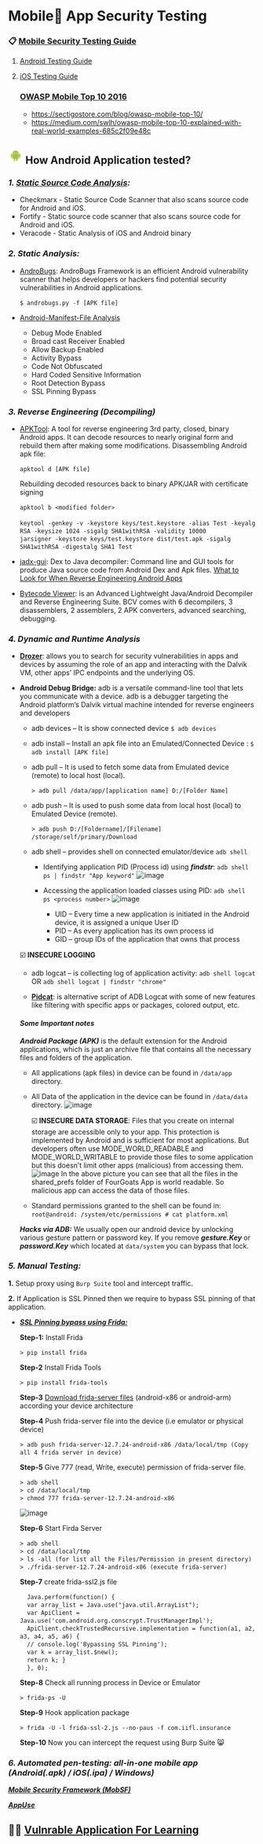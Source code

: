 # Mobile📱 App Security Testing

### 📋 [Mobile Security Testing Guide](https://mobile-security.gitbook.io/mobile-security-testing-guide/overview/0x03-overview)
1. [Android Testing Guide](https://mobile-security.gitbook.io/mobile-security-testing-guide/android-testing-guide/0x05a-platform-overview)
2. [iOS Testing Guide](https://mobile-security.gitbook.io/mobile-security-testing-guide/ios-testing-guide/0x06a-platform-overview)

	### [OWASP Mobile Top 10 2016](https://owasp.org/www-project-mobile-top-10/)
	- https://sectigostore.com/blog/owasp-mobile-top-10/
	- https://medium.com/swlh/owasp-mobile-top-10-explained-with-real-world-examples-685c2f09e48c

## <img src="https://raw.githubusercontent.com/devicons/devicon/master/icons/android/android-original-wordmark.svg" width="30" height="30"> How Android Application tested?
### ***1. [Static Source Code Analysis](https://owasp.org/www-community/Source_Code_Analysis_Tools):***
  - Checkmarx - Static Source Code Scanner that also scans source code for Android and iOS.
  - Fortify - Static source code scanner that also scans source code for Android and iOS.
  - Veracode - Static Analysis of iOS and Android binary

### ***2. Static Analysis:***
  - [AndroBugs](https://github.com/AndroBugs/AndroBugs_Framework): AndroBugs Framework is an efficient Android vulnerability scanner that helps developers or hackers find potential security vulnerabilities in Android applications. 
  
        $ androbugs.py -f [APK file] 
  - [Android-Manifest-File Analysis](https://www.briskinfosec.com/blogs/blogsdetail/Android-Manifest-File-Analysis-101)
  	- Debug Mode Enabled
  	- Broad cast Receiver Enabled
  	- Allow Backup Enabled
  	- Activity Bypass
  	- Code Not Obfuscated
  	- Hard Coded Sensitive Information
  	- Root Detection Bypass
  	- SSL Pinning Bypass

### ***3. Reverse Engineering (Decompiling)***
  - [APKTool](https://github.com/iBotPeaches/Apktool): A tool for reverse engineering 3rd party, closed, binary Android apps. It can decode resources to nearly original form and rebuild them after making some modifications.
    Disassembling Android apk file:
                  
        apktool d [APK file]
    
    Rebuilding decoded resources back to binary APK/JAR with certificate signing
	   
        apktool b <modified folder>
        
        keytool -genkey -v -keystore keys/test.keystore -alias Test -keyalg RSA -keysize 1024 -sigalg SHA1withRSA -validity 10000
        jarsigner -keystore keys/test.keystore dist/test.apk -sigalg SHA1withRSA -digestalg SHA1 Test
  
  - [jadx-gui](https://github.com/skylot/jadx): Dex to Java decompiler: Command line and GUI tools for produce Java source code from Android Dex and Apk files.
    [What to Look for When Reverse Engineering Android Apps](https://www.nowsecure.com/blog/2020/02/26/what-to-look-for-when-reverse-engineering-android-apps/)
    
  - [Bytecode Viewer](https://github.com/Konloch/bytecode-viewer): is an Advanced Lightweight Java/Android Decompiler and Reverse Engineering Suite. BCV comes with 6 decompilers, 3 disassemblers, 2 assemblers, 2 APK converters, advanced searching, debugging.

        

### ***4. Dynamic and Runtime Analysis***
  - **[Drozer](https://github.com/NayanDZ/Mobile/blob/main/Drozer.pdf)**: allows you to search for security vulnerabilities in apps and devices by assuming the role of an app and interacting with the Dalvik VM, other apps’ IPC endpoints and the underlying OS.
  
  - **Android Debug Bridge:** adb is a versatile command-line tool that lets you communicate with a device. adb is a debugger targeting the Android platform’s Dalvik virtual machine intended for reverse engineers and developers
    - adb devices – It is show connected device ```$ adb devices ``` 
    - adb install – Install an apk file into an Emulated/Connected Device : ``` $ adb install [APK file] ```
    - adb pull – It is used to fetch some data from Emulated device (remote) to local host (local).
    	          
          > adb pull /data/app/[application name] D:/[Folder Name]
          
    - adb push – It is used to push some data from local host (local) to Emulated Device (remote).

          > adb push D:/[Foldername]/[Filename] /storage/self/primary/Download
          
    - adb shell – provides shell on connected emulator/device ``` adb shell ```
      - Identifying application PID (Process id) using ***findstr***: ``` adb shell ps | findstr "App keyword" ```
      ![image](https://user-images.githubusercontent.com/65315090/129099055-cf025f51-d1e6-4448-97d9-e7f7ec0c0bfe.png)

      - Accessing the application loaded classes using PID: ``` adb shell ps <process number> ```
      ![image](https://user-images.githubusercontent.com/65315090/129101117-12bbfea0-fb9b-4a41-87c4-c3be560f759e.png)
          - UID – Every time a new application is initiated in the Android device, it is assigned a unique User ID
          - PID – As every application has its own process id
          - GID – group IDs of the application that owns that process
  
    ☑️ **INSECURE LOGGING**
    
    - adb logcat – is collecting log of application activity: ```adb shell logcat``` OR ```adb shell logcat | findstr "chrome"```
    
    - **[Pidcat](https://github.com/JakeWharton/pidcat)**: is alternative script of ADB Logcat with some of new features like filtering with specific apps or packages, colored output, etc.	

    #### _Some Important notes_
    
     ***Android Package (APK)*** is the default extension for the Android applications, which is just an archive file that contains all the necessary files and folders of the application.
  
     - All applications (apk files) in device can be found in ``` /data/app ``` directory.
     - All Data of the application in the device can be found in ```/data/data``` directory.
     ![image](https://user-images.githubusercontent.com/65315090/129102121-b1419759-c37c-4fe5-addb-6b0fea291c7c.png)
      
       ☑️ **INSECURE DATA STORAGE**: Files that you create on internal storage are accessible only to your app. This protection is implemented by Android and is sufficient for most applications. But developers often use MODE_WORLD_READABLE and MODE_WORLD_WRITABLE to provide those files to some application but this doesn’t limit other apps (malicious) from accessing them.
 ![image](https://user-images.githubusercontent.com/65315090/151498718-9455ebcc-2a66-4015-98c3-8e5a46e35fb3.png)
	In the above picture you can see that all the files in the shared_prefs folder of FourGoats App is world readable. So malicious app can access the data of those files.
     
     - Standard permissions granted to the shell can be found in: ``` root@android: /system/etc/permissions # cat platform.xml ```
  
     ***Hacks via ADB:*** We usually open our android device by unlocking various gesture pattern or password key.
      If you remove ***gesture.Key*** or ***password.Key*** which located at ```data/system``` you can bypass that lock.
 
### ***5. Manual Testing:***  
    
   **1.** Setup proxy using ``Burp Suite`` tool and intercept traffic.
 
   **2.** If Application is SSL Pinned then we require to bypass SSL pinning of that application.
 
   - [***SSL Pinning bypass using Frida:***](https://github.com/NayanDZ/Mobile/blob/main/Frida.pdf)
   
      **Step-1:** Install Frida

		 > pip install frida 
	
      **Step-2** Install Frida Tools

		 > pip install frida-tools

      **Step-3** [Download frida-server files](https://github.com/frida/frida/releases) (android-x86 or android-arm) according your device architecture
	      
      **Step-4** Push frida-server file into the device (i.e emulator or physical device)

		 > adb push frida-server-12.7.24-android-x86 /data/local/tmp (Copy all 4 frida server in device)

      **Step-5** Give 777 (read, Write, execute) permission of frida-server file.

		 > adb shell
		 > cd /data/local/tmp
		 > chmod 777 frida-server-12.7.24-android-x86

		![image](https://user-images.githubusercontent.com/65315090/130117928-aacc3b33-0b2a-4267-b0e9-d5977e1fab0d.png)

      **Step-6** Start Firda Server
     
		 > adb shell
		 > cd /data/local/tmp
		 > ls -all (for list all the Files/Permission in present directory)
		 > ./frida-server-12.7.24-android-x86 (execute frida-server)

      **Step-7** create frida-ssl2.js file
       
       ````
		 Java.perform(function() {
		 var array_list = Java.use("java.util.ArrayList");
		 var ApiClient = Java.use('com.android.org.conscrypt.TrustManagerImpl');
		 ApiClient.checkTrustedRecursive.implementation = function(a1, a2, a3, a4, a5, a6) {
		 // console.log('Bypassing SSL Pinning');
		 var k = array_list.$new();
		 return k; }
		 }, 0);
       ````
       
      **Step-8** Check all running process in Device or Emulator  
	
		 > frida-ps -U
       
      **Step-9** Hook application package 

		 > frida -U -l frida-ssl-2.js --no-paus -f com.iifl.insurance

      **Step-10** Now you can intercept the request using Burp Suite 😸

### ***6. Automated pen-testing: all-in-one mobile app (Android(.apk) / iOS(.ipa) / Windows)*** 
  ***[Mobile Security Framework (MobSF)](https://mobsf.github.io/docs/#/)***
  
  ***[AppUse](https://drive.google.com/a/appsec-labs.com/uc?id=0BzINqM6JrF3JUEtGSDJPLTJkdmM&export=download)***


## 👨‍💻 [Vulnrable Application For Learning](https://github.com/OWASP/MSTG-Hacking-Playground/releases)
